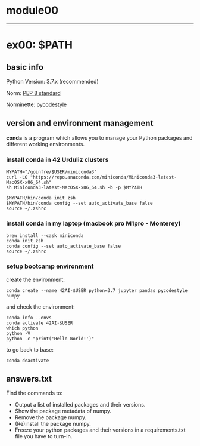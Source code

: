 # module00
---
# ex00: $PATH
## basic info
Python Version: 3.7.x (recommended)

Norm: [PEP 8 standard](https://www.python.org/dev/peps/pep-0008/)

Norminette: [pycodestyle](https://pypi.org/project/pycodestyle)

## version and environment management

**conda** is a program which allows you to manage your Python packages and different working environments.

### install conda in 42 Urduliz clusters
```
MYPATH="/goinfre/$USER/miniconda3"
curl -LO "https://repo.anaconda.com/miniconda/Miniconda3-latest-MacOSX-x86_64.sh"
sh Miniconda3-latest-MacOSX-x86_64.sh -b -p $MYPATH

$MYPATH/bin/conda init zsh
$MYPATH/bin/conda config --set auto_activate_base false
source ~/.zshrc
```

### install conda in my laptop (macbook pro M1pro - Monterey)
```
brew install --cask miniconda
conda init zsh
conda config --set auto_activate_base false
source ~/.zshrc
```

### setup bootcamp environment
create the environment:
```
conda create --name 42AI-$USER python=3.7 jupyter pandas pycodestyle numpy
```

and check the environment:
```
conda info --envs
conda activate 42AI-$USER
which python
python -V
python -c "print('Hello World!')"
```

to go back to base:
```
conda deactivate
```

## answers.txt
Find the commands to:
- Output a list of installed packages and their versions.
- Show the package metadata of numpy.
- Remove the package numpy.
- (Re)install the package numpy.
- Freeze your python packages and their versions in a requirements.txt file you have to turn-in.
